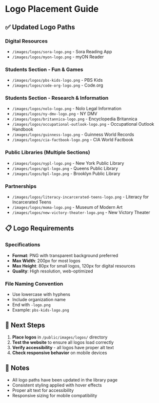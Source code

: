 # Logo Placement Guide

## ✅ Updated Logo Paths

### Digital Resources
- `/images/logos/sora-logo.png` - Sora Reading App
- `/images/logos/myon-logo.png` - myON Reader

### Students Section - Fun & Games
- `/images/logos/pbs-kids-logo.png` - PBS Kids
- `/images/logos/code-org-logo.png` - Code.org

### Students Section - Research & Information
- `/images/logos/nolo-logo.png` - Nolo Legal Information
- `/images/logos/ny-dmv-logo.png` - NY DMV
- `/images/logos/britannica-logo.png` - Encyclopedia Britannica
- `/images/logos/occupational-outlook-logo.png` - Occupational Outlook Handbook
- `/images/logos/guinness-logo.png` - Guinness World Records
- `/images/logos/cia-factbook-logo.png` - CIA World Factbook

### Public Libraries (Multiple Sections)
- `/images/logos/nypl-logo.png` - New York Public Library
- `/images/logos/qpl-logo.png` - Queens Public Library
- `/images/logos/bpl-logo.png` - Brooklyn Public Library

### Partnerships
- `/images/logos/literacy-incarcerated-teens-logo.png` - Literacy for Incarcerated Teens
- `/images/logos/moma-logo.png` - Museum of Modern Art
- `/images/logos/new-victory-theater-logo.png` - New Victory Theater

## 📋 Logo Requirements

### Specifications
- **Format**: PNG with transparent background preferred
- **Max Width**: 200px for most logos
- **Max Height**: 80px for small logos, 120px for digital resources
- **Quality**: High resolution, web-optimized

### File Naming Convention
- Use lowercase with hyphens
- Include organization name
- End with `-logo.png`
- Example: `pbs-kids-logo.png`

## 🎯 Next Steps

1. **Place logos** in `/public/images/logos/` directory
2. **Test the website** to ensure all logos load correctly
3. **Verify accessibility** - all logos have proper alt text
4. **Check responsive behavior** on mobile devices

## 📝 Notes
- All logo paths have been updated in the library page
- Consistent styling applied with hover effects
- Proper alt text for accessibility
- Responsive sizing for mobile compatibility
